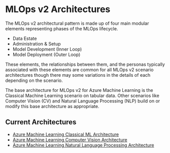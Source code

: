 # MLOps v2 Architectures

The MLOps v2 architectural pattern is made up of four main modular elements representing phases of the MLOps lifecycle.

- Data Estate
- Administration & Setup
- Model Development (Inner Loop)
- Model Deployment (Outer Loop)

These elements, the relationships between them, and the personas typically associated with these elements are common for all MLOps v2 scenario architectures though there may some variations in the details of each depending on the scenario.

The base architecture for MLOps v2 for Azure Machine Learning is the Classical Machine Learning scenario on tabular data. Other scenarios like Computer Vision (CV) and Natural Language Processing (NLP) build on or modify this base architecture as appropriate.

## Current Architectures

- [Azure Machine Learning Classical ML Architecture](classical.md)
- [Azure Machine Learning Computer Vision Architecture](cv.md)
- [Azure Machine Learning Natural Language Processing Architecture](nlp.md)
